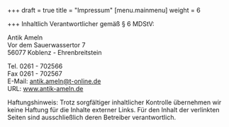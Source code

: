 +++
draft = true
title = "Impressum"
[menu.mainmenu]
weight = 6

+++
Inhaltlich Verantwortlicher gemäß § 6 MDStV:

Antik Ameln  
Vor dem Sauerwassertor 7  
56077 Koblenz - Ehrenbreitstein

Tel. 0261 - 702566  
Fax 0261 - 702567  
E-Mail: antik.ameln@t-online.de  
URL: www.antik-ameln.de

Haftungshinweis: Trotz sorgfältiger inhaltlicher Kontrolle übernehmen wir keine Haftung für die Inhalte externer Links. Für den Inhalt der verlinkten Seiten sind ausschließlich deren Betreiber verantwortlich.